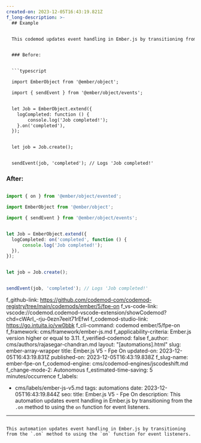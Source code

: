 ```yaml
---
created-on: 2023-12-05T16:43:19.821Z
f_long-description: >-
  ## Example


  This codemod updates event handling in Ember.js by transitioning from the `.on` method to using the `on` function for event listeners.


  ### Before:


  ```typescript

  import EmberObject from '@ember/object';

  import { sendEvent } from '@ember/object/events';


  let Job = EmberObject.extend({
  	logCompleted: function () {
  		console.log('Job completed!');
  	}.on('completed'),
  });


  let job = Job.create();


  sendEvent(job, 'completed'); // Logs 'Job completed!'

  ```


  ### After:


  ```typescript

  import { on } from '@ember/object/evented';

  import EmberObject from '@ember/object';

  import { sendEvent } from '@ember/object/events';


  let Job = EmberObject.extend({
  	logCompleted: on('completed', function () {
  		console.log('Job completed!');
  	}),
  });


  let job = Job.create();


  sendEvent(job, 'completed'); // Logs 'Job completed!'

  ```
f_github-link: https://github.com/codemod-com/codemod-registry/tree/main/codemods/ember/5/fpe-on
f_vs-code-link: vscode://codemod.codemod-vscode-extension/showCodemod?chd=cWArI_-rju-0ezn7eeit71rEfwI
f_codemod-studio-link: https://go.intuita.io/vw0bbk
f_cli-command: codemod ember/5/fpe-on
f_framework: cms/framework/ember-js.md
f_applicability-criteria: Ember.js version higher or equal to 3.11.
f_verified-codemod: false
f_author: cms/authors/rajasegar-chandran.md
layout: "[automations].html"
slug: ember-array-wrapper
title: Ember.js V5 - Fpe On
updated-on: 2023-12-05T16:43:19.831Z
published-on: 2023-12-05T16:43:19.838Z
f_slug-name: ember-fpe-on
f_codemod-engine: cms/codemod-engines/jscodeshift.md
f_change-mode-2: Autonomous
f_estimated-time-saving: 5 minutes/occurrence
f_labels:
  - cms/labels/ember-js-v5.md
tags: automations
date: 2023-12-05T16:43:19.844Z
seo:
  title: Ember.js V5 - Fpe On
  description: This automation updates event handling in Ember.js by transitioning
    from the `.on` method to using the `on` function for event listeners.
---
```

This automation updates event handling in Ember.js by transitioning from the `.on` method to using the `on` function for event listeners.